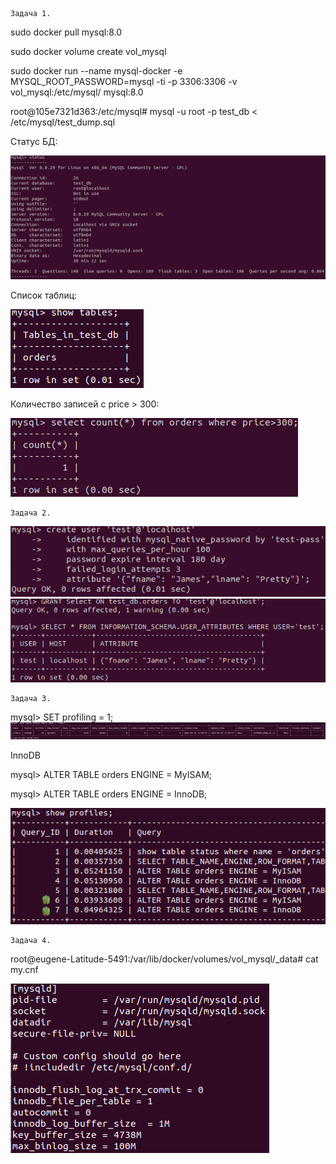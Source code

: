     Задача 1.
sudo docker pull mysql:8.0

sudo docker volume create vol_mysql

sudo docker run --name mysql-docker -e MYSQL_ROOT_PASSWORD=mysql -ti -p 3306:3306 -v vol_mysql:/etc/mysql/ mysql:8.0

root@105e7321d363:/etc/mysql# mysql -u root -p test_db < /etc/mysql/test_dump.sql

Статус БД:

![Screenshot](6.3-1-1.png)

Список таблиц:

![Screenshot](6.3-1-2.png)

Количество записей с price > 300:

![Screenshot](6.3-1-3.png)

    Задача 2.

![Screenshot](6.3-2-1.png)
![Screenshot](6.3-2-2.png)

    Задача 3.
mysql> SET profiling = 1;
![Screenshot](6.3-3-1.png)

InnoDB

mysql> ALTER TABLE orders ENGINE = MyISAM;

mysql> ALTER TABLE orders ENGINE = InnoDB;

![Screenshot](6.3-3-2.png)

    Задача 4.

root@eugene-Latitude-5491:/var/lib/docker/volumes/vol_mysql/_data# cat my.cnf

![Screenshot](6.3-4-1.png)



